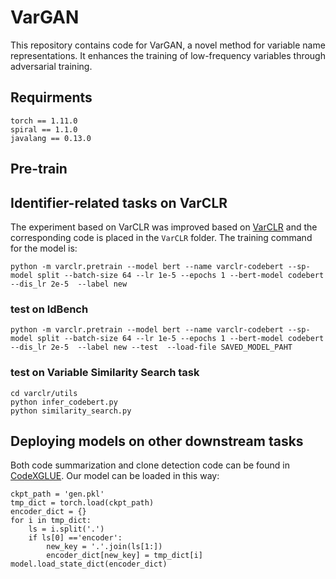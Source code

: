 # VarGAN
This repository contains code for VarGAN, a novel method for variable name representations. It enhances the training of low-frequency variables through
adversarial training. 

## Requirments
```
torch == 1.11.0
spiral == 1.1.0
javalang == 0.13.0
```
## Pre-train

## Identifier-related tasks on VarCLR
The experiment based on VarCLR was improved based on [VarCLR](https://github.com/squaresLab/VarCLR) and the corresponding code is placed in the `VarCLR` folder. The training command for the model is:
```
python -m varclr.pretrain --model bert --name varclr-codebert --sp-model split --batch-size 64 --lr 1e-5 --epochs 1 --bert-model codebert --dis_lr 2e-5  --label new 
```

### test on IdBench
```
python -m varclr.pretrain --model bert --name varclr-codebert --sp-model split --batch-size 64 --lr 1e-5 --epochs 1 --bert-model codebert --dis_lr 2e-5  --label new --test  --load-file SAVED_MODEL_PAHT
```
### test on Variable Similarity Search task
```
cd varclr/utils
python infer_codebert.py
python similarity_search.py
```

## Deploying models on other downstream tasks

Both code summarization and clone detection code can be found in [CodeXGLUE](https://github.com/microsoft/CodeXGLUE/tree/main). Our model can be loaded in this way:

```
ckpt_path = 'gen.pkl'
tmp_dict = torch.load(ckpt_path)
encoder_dict = {}
for i in tmp_dict:
    ls = i.split('.')
    if ls[0] =='encoder':
        new_key = '.'.join(ls[1:])
        encoder_dict[new_key] = tmp_dict[i]
model.load_state_dict(encoder_dict)
```